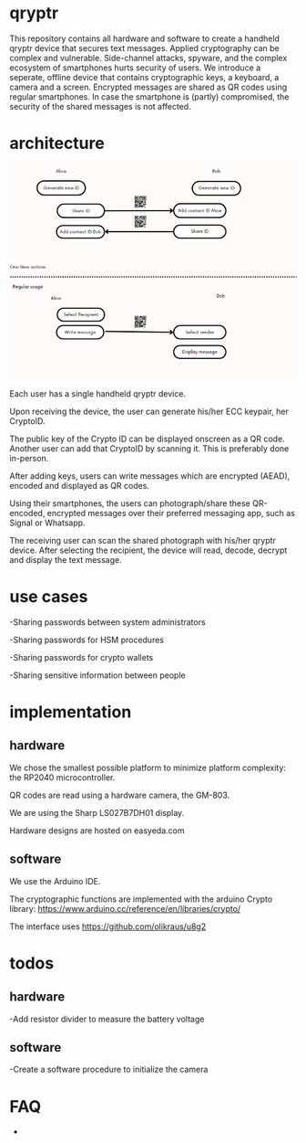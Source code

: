 # qryptr
This repository contains all hardware and software to create a handheld qryptr device that secures text messages.
Applied cryptography can be complex and vulnerable. 
Side-channel attacks, spyware, and the complex ecosystem of smartphones hurts security of users.
We introduce a seperate, offline device that contains cryptographic keys, a keyboard, a camera and a screen. 
Encrypted messages are shared as QR codes using regular smartphones.
In case the smartphone is (partly) compromised, the security of the shared messages is not affected.

# architecture
![usage flow](flow-diagram.png)

Each user has a single handheld qryptr device.

Upon receiving the device, the user can generate his/her ECC keypair, her CryptoID.

The public key of the Crypto ID can be displayed onscreen as a QR code. Another user can add that CryptoID by scanning it. This is preferably done in-person.

After adding keys, users can write messages which are encrypted (AEAD), encoded and displayed as QR codes.

Using their smartphones, the users can photograph/share these QR-encoded, encrypted messages over their preferred messaging app, such as Signal or Whatsapp.

The receiving user can scan the shared photograph with his/her qryptr device. After selecting the recipient, the device will read, decode, decrypt and display the text message.

# use cases
-Sharing passwords between system administrators

-Sharing passwords for HSM procedures

-Sharing passwords for crypto wallets

-Sharing sensitive information between people

# implementation
## hardware
We chose the smallest possible platform to minimize platform complexity: the RP2040 microcontroller.

QR codes are read using a hardware camera, the GM-803. 

We are using the Sharp LS027B7DH01 display. 

Hardware designs are hosted on easyeda.com

## software
We use the Arduino IDE.

The cryptographic functions are implemented with the arduino Crypto library: https://www.arduino.cc/reference/en/libraries/crypto/

The interface uses https://github.com/olikraus/u8g2

# todos
## hardware
-Add resistor divider to measure the battery voltage
## software
-Create a software procedure to initialize the camera

# FAQ
-

